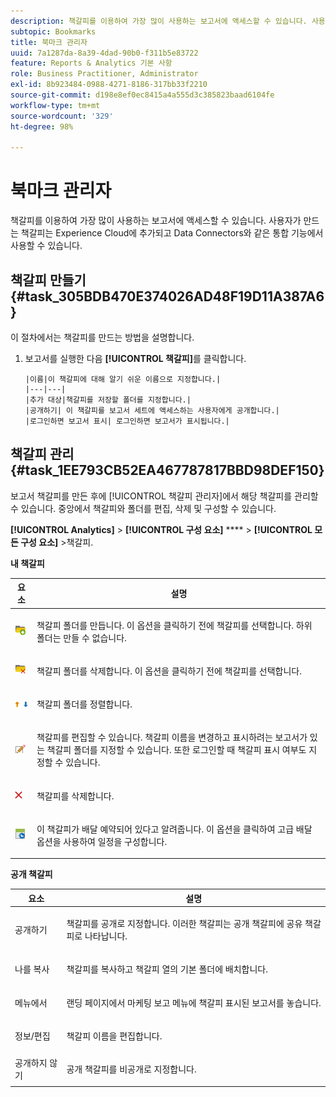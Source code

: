 ```yaml
---
description: 책갈피를 이용하여 가장 많이 사용하는 보고서에 액세스할 수 있습니다. 사용자가 만드는 책갈피는 Experience Cloud에 추가되고 Data Connectors와 같은 통합 기능에서 사용할 수 있습니다.
subtopic: Bookmarks
title: 북마크 관리자
uuid: 7a1287da-8a39-4dad-90b0-f311b5e83722
feature: Reports & Analytics 기본 사항
role: Business Practitioner, Administrator
exl-id: 8b923484-0988-4271-8186-317bb33f2210
source-git-commit: d198e8ef0ec8415a4a555d3c385823baad6104fe
workflow-type: tm+mt
source-wordcount: '329'
ht-degree: 98%

---
```


# 북마크 관리자

책갈피를 이용하여 가장 많이 사용하는 보고서에 액세스할 수 있습니다. 사용자가 만드는 책갈피는 Experience Cloud에 추가되고 Data Connectors와 같은 통합 기능에서 사용할 수 있습니다.

## 책갈피 만들기 {#task_305BDB470E374026AD48F19D11A387A6}

이 절차에서는 책갈피를 만드는 방법을 설명합니다.

<!-- 

t_bookmarks_creating.xml

 -->

1. 보고서를 실행한 다음 **[!UICONTROL 책갈피]**&#x200B;를 클릭합니다.

       |이름|이 책갈피에 대해 알기 쉬운 이름으로 지정합니다.|
       |---|---|
       |추가 대상|책갈피를 저장할 폴더를 지정합니다.|
       |공개하기| 이 책갈피를 보고서 세트에 액세스하는 사용자에게 공개합니다.|
       |로그인하면 보고서 표시| 로그인하면 보고서가 표시됩니다.|
   
## 책갈피 관리 {#task_1EE793CB52EA467787817BBD98DEF150}

보고서 책갈피를 만든 후에 [!UICONTROL 책갈피 관리자]에서 해당 책갈피를 관리할 수 있습니다. 중앙에서 책갈피와 폴더를 편집, 삭제 및 구성할 수 있습니다. 

<!-- 

t_bookmarks_managing.xml

 -->

**[!UICONTROL Analytics]** >  **[!UICONTROL 구성 요소]**   ****  >  **[!UICONTROL 모든 구성 요소]** >책갈피.

**내 책갈피**

<table id="table_D0310F7F4BDB4543B8552525872A0A0C"> 
 <thead> 
  <tr> 
   <th colname="col1" class="entry"> 요소 </th> 
   <th colname="col2" class="entry"> 설명 </th> 
  </tr> 
 </thead>
 <tbody> 
  <tr> 
   <td colname="col1"> <p><img placement="inline"  src="assets/bookmark_create_folder.png" id="image_EA7729575ABA4CA3A3399594941B3441"> </img> </p> </td> 
   <td colname="col2"> <p> 책갈피 폴더를 만듭니다. 이 옵션을 클릭하기 전에 책갈피를 선택합니다. 하위 폴더는 만들 수 없습니다. </p> </td> 
  </tr> 
  <tr> 
   <td colname="col1"> <p><img placement="inline"  src="assets/bookmark_delete_folder.png" id="image_AFB6A02475664785BA90485EA289749A"> </img> </p> </td> 
   <td colname="col2"> <p> 책갈피 폴더를 삭제합니다. 이 옵션을 클릭하기 전에 책갈피를 선택합니다. </p> </td> 
  </tr> 
  <tr> 
   <td colname="col1"> <p><img placement="inline"  src="assets/bookmark_sort.png" id="image_8B4BE31182004357890B6532CCE5B2C2"> </img> </p> </td> 
   <td colname="col2"> <p> 책갈피 폴더를 정렬합니다. </p> </td> 
  </tr> 
  <tr> 
   <td colname="col1"> <p><img placement="inline"  src="assets/icon_edit_VideoSharing.png" id="image_5B8C0321ED5848ECBE3AF65514AD9A44"> </img> </p> </td> 
   <td colname="col2"> <p> 책갈피를 편집할 수 있습니다. 책갈피 이름을 변경하고 표시하려는 보고서가 있는 책갈피 폴더를 지정할 수 있습니다. 또한 로그인할 때 책갈피 표시 여부도 지정할 수 있습니다. </p> </td> 
  </tr> 
  <tr> 
   <td colname="col1"> <p><img placement="inline"  src="assets/icon_delete_VideoSharing.png" id="image_945A859920C44BC08825CC062C10543A"> </img> </p> </td> 
   <td colname="col2"> <p> 책갈피를 삭제합니다. </p> </td> 
  </tr> 
  <tr> 
   <td colname="col1"> <p><img placement="inline"  src="assets/bookmark_schedule.png" id="image_B7B23C1C67F04DF096149DCDF8C0FE5F"> </img> </p> </td> 
   <td colname="col2"> <p> 이 책갈피가 배달 예약되어 있다고 알려줍니다. 이 옵션을 클릭하여 <span class="wintitle">고급 배달 옵션</span>을 사용하여 일정을 구성합니다. </p> </td> 
  </tr> 
 </tbody> 
</table>

**공개 책갈피**

<table id="table_E89688BD3F724ADB8B2E88CDADB6168E"> 
 <thead> 
  <tr> 
   <th colname="col1" class="entry"> 요소 </th> 
   <th colname="col2" class="entry"> 설명 </th> 
  </tr> 
 </thead>
 <tbody> 
  <tr> 
   <td colname="col1"> 공개하기 </td> 
   <td colname="col2"> <p>책갈피를 공개로 지정합니다. 이러한 책갈피는 <span class="wintitle">공개 책갈피</span>에 공유 책갈피로 나타납니다. </p> </td> 
  </tr> 
  <tr> 
   <td colname="col1"> 나를 복사 </td> 
   <td colname="col2"> <p>책갈피를 복사하고 <span class="uicontrol">책갈피</span> 열의 기본 폴더에 배치합니다. </p> </td> 
  </tr> 
  <tr> 
   <td colname="col1"> 메뉴에서 </td> 
   <td colname="col2"> <p> 랜딩 페이지에서 마케팅 보고 메뉴에 책갈피 표시된 보고서를 놓습니다. </p> </td> 
  </tr> 
  <tr> 
   <td colname="col1"> 정보/편집 </td> 
   <td colname="col2"> <p>책갈피 이름을 편집합니다. </p> </td> 
  </tr> 
  <tr> 
   <td colname="col1"> 공개하지 않기 </td> 
   <td colname="col2"> <p>공개 책갈피를 비공개로 지정합니다. </p> </td> 
  </tr> 
 </tbody> 
</table>
